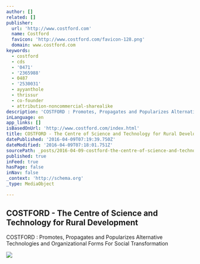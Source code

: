 ```yaml
---
author: []
related: []
publisher:
  url: 'http://www.costford.com'
  name: Costford
  favicon: 'http://www.costford.com/favicon-128.png'
  domain: www.costford.com
keywords:
  - costford
  - cds
  - '0471'
  - '2365988'
  - 0487
  - '2530031'
  - ayyanthole
  - thrissur
  - co-founder
  - attribution-noncommercial-sharealike
description: 'COSTFORD : Promotes, Propagates and Popularizes Alternative Technologies and Organizational Forms For Social Transformation'
inLanguage: en
app_links: []
isBasedOnUrl: 'http://www.costford.com/index.html'
title: COSTFORD - The Centre of Science and Technology for Rural Development
datePublished: '2016-04-09T07:19:39.750Z'
dateModified: '2016-04-09T07:18:01.751Z'
sourcePath: _posts/2016-04-09-costford-the-centre-of-science-and-technology-for-rural-de.md
published: true
inFeed: true
hasPage: false
inNav: false
_context: 'http://schema.org'
_type: MediaObject

---
```

<article style=""><h1>COSTFORD - The Centre of Science and Technology for Rural Development</h1><p>COSTFORD : Promotes, Propagates and Popularizes Alternative Technologies and Organizational Forms For Social Transformation</p><img src="http://www.costford.com/img/works/4.jpg" /></article>